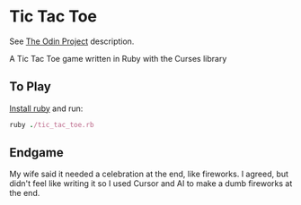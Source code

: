 # Tic Tac Toe

See [The Odin Project](https://www.theodinproject.com/lessons/ruby-tic-tac-toe) description.

A Tic Tac Toe game written in Ruby with the Curses library

## To Play

[Install ruby](https://www.ruby-lang.org/en/documentation/installation/) and run:

``` ruby
ruby ./tic_tac_toe.rb
```

## Endgame

My wife said it needed a celebration at the end, like fireworks.  I agreed, but didn't feel
like writing it so I used Cursor and AI to make a dumb fireworks at the end. 
